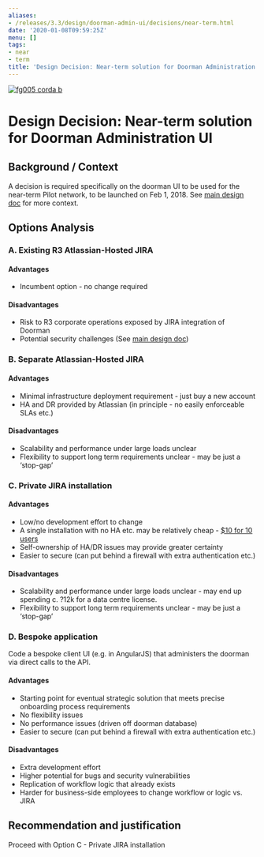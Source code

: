 ```yaml
---
aliases:
- /releases/3.3/design/doorman-admin-ui/decisions/near-term.html
date: '2020-01-08T09:59:25Z'
menu: []
tags:
- near
- term
title: 'Design Decision: Near-term solution for Doorman Administration UI'
---
```


[![fg005 corda b](https://www.corda.net/wp-content/uploads/2016/11/fg005_corda_b.png "fg005 corda b")](https://www.corda.net/wp-content/uploads/2016/11/fg005_corda_b.png)


# Design Decision: Near-term solution for Doorman Administration UI


## Background / Context

A decision is required specifically on the doorman UI to be used for the near-term Pilot network, to be launched on Feb 1, 2018. See [main design doc](../design.md) for more context.


## Options Analysis


### A. Existing R3 Atlassian-Hosted JIRA


#### Advantages


* Incumbent option - no change required


#### Disadvantages


* Risk to R3 corporate operations exposed by JIRA integration of Doorman
* Potential security challenges (See [main design doc](../design.md))


### B. Separate Atlassian-Hosted JIRA


#### Advantages


* Minimal infrastructure deployment requirement - just buy a new account
* HA and DR provided by Atlassian (in principle - no easily enforceable SLAs etc.)


#### Disadvantages


* Scalability and performance under large loads unclear
* Flexibility to support long term requirements unclear - may be just a ‘stop-gap’


### C. Private JIRA installation


#### Advantages


* Low/no development effort to change
* A single installation with no HA etc. may be relatively cheap - [$10 for 10 users](https://www.atlassian.com/software/jira/pricing?tab=self-hosted)
* Self-ownership of HA/DR issues may provide greater certainty
* Easier to secure (can put behind a firewall with extra authentication etc.)


#### Disadvantages


* Scalability and performance under large loads unclear - may end up spending c. ?12k for a data centre license.
* Flexibility to support long term requirements unclear - may be just a ‘stop-gap’


### D. Bespoke application

Code a bespoke client UI (e.g. in AngularJS) that administers the doorman via direct calls to the API.


#### Advantages


* Starting point for eventual strategic solution that meets precise onboarding process requirements
* No flexibility issues
* No performance issues (driven off doorman database)
* Easier to secure (can put behind a firewall with extra authentication etc.)


#### Disadvantages


* Extra development effort
* Higher potential for bugs and security vulnerabilities
* Replication of workflow logic that already exists
* Harder for business-side employees to change workflow or logic vs. JIRA


## Recommendation and justification

Proceed with Option C - Private JIRA installation


